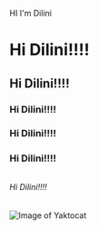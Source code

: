 HI I'm Dilini

 # <h1> Hi Dilini!!!!
 ## <h2> Hi Dilini!!!!
 ### <h3> Hi Dilini!!!!
 #### <h3> Hi Dilini!!!!
 ##### <h3> Hi Dilini!!!!
 ######  <h6> Hi Dilini!!!!
 
 ![Image of Yaktocat](https://octodex.github.com/images/yaktocat.png)
